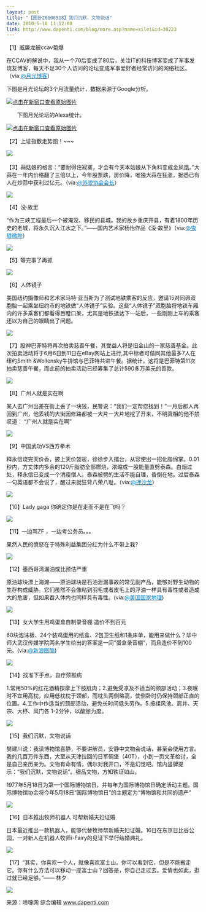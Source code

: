 ```yaml
---
layout: post
title: "【图卦20100518】我们沉默，文物说话"
date: 2010-5-18 11:12:00
link: http://www.dapenti.com/blog/more.asp?name=xilei&id=30223
---
```


<div class="oblog_text" align="left">
<p>【1】威廉龙被ccav菊爆</p>
<p>在CCAV的解说中，我从一个70后变成了80后，关注IT的科技博客变成了军事发烧友博客，每天不足30个人访问的论坛变成军事爱好者经常访问的网络社区。（via:<a href="http://t.sina.com.cn/1494759712"><font color="#0082cb">@月光博客</font></a>）</p>
<p>下图是月光论坛的3个月流量统计，数据来源于Google分析。</p>
<p><a href="http://ptimg.org:88/dapenti/311349556902/29n9dphe.jpg" target="_blank"><img style="BORDER-BOTTOM-COLOR: #000000; BORDER-TOP-COLOR: #000000; BORDER-RIGHT-COLOR: #000000; BORDER-LEFT-COLOR: #000000" title="点击在新窗口查看原始图片" border="0" src="http://ptimg.org:88/dapenti/311349556902/29n9dphe.jpg" onload="java_script_:if(this.width&gt;500)this.width=500"></a></p>
<p>　　下图月光论坛的Alexa统计。</p>
<p><a href="http://ptimg.org:88/dapenti/884239556902/xkccjkqg.jpg" target="_blank"><img style="BORDER-BOTTOM-COLOR: #000000; BORDER-TOP-COLOR: #000000; BORDER-RIGHT-COLOR: #000000; BORDER-LEFT-COLOR: #000000" title="点击在新窗口查看原始图片" border="0" src="http://ptimg.org:88/dapenti/884239556902/xkccjkqg.jpg" onload="java_script_:if(this.width&gt;500)this.width=500"></a></p>
<p style="TEXT-ALIGN: center"><a href="http://www.dapenti.com/upload/2180_4.jpg" target="_blank"></a></p>
<p>【2】上证指数走势图！~~~</p>
<p><a><img style="BORDER-BOTTOM-COLOR: #000000; BORDER-TOP-COLOR: #000000; BORDER-RIGHT-COLOR: #000000; BORDER-LEFT-COLOR: #000000" border="0" src="http://ptimg.org:88/dapenti/286339557d57/tvhwx6nx.jpg">　</a></p>
<p>【3】蒜姑娘的格言：“要耐得住寂寞，才会有今天本姑娘从下角料变成金凤凰。”大蒜在一年内价格翻了三倍以上，今年股票跌，房价降，唯独大蒜在狂涨，据悉已有人在炒蒜中获利过亿元。（via:<a href="http://t.sina.com.cn/694775"><font color="#0082cb">@外貌协会会长</font></a>）</p>
<p><img style="BORDER-BOTTOM-COLOR: #000000; BORDER-TOP-COLOR: #000000; BORDER-RIGHT-COLOR: #000000; BORDER-LEFT-COLOR: #000000" border="0" src="http://ptimg.org:88/dapenti/945119557f8a/iangv7wh.jpg"></p>
<p>【4】没·故里</p>
<p>“作为三峡工程最后一个被淹没、移民的县城。我的故乡重庆开县，有着1800年历史的老城，将永久沉入江水之下。”——国内艺术家杨怡作品《没·故里》（via:<a href="http://t.sina.com.cn/1225528923"><font color="#0082cb">@鬼狼微勃</font></a>）</p>
<p><img style="BORDER-BOTTOM-COLOR: #000000; BORDER-TOP-COLOR: #000000; BORDER-RIGHT-COLOR: #000000; BORDER-LEFT-COLOR: #000000" border="0" src="http://ptimg.org:88/dapenti/556409558030/xnl9si8b.jpg"></p>
<p>【5】等完事了再抓</p>
<p><img style="BORDER-BOTTOM-COLOR: #000000; BORDER-TOP-COLOR: #000000; BORDER-RIGHT-COLOR: #000000; BORDER-LEFT-COLOR: #000000" border="0" src="http://ptimg.org:88/dapenti/71210955815b/v06h05ta.jpg"></p>
<p>【6】人体镜子</p>
<p>美国纽约摄像师和艺术家马特·亚当斯为了测试地铁乘客的反应，邀请15对同卵双胞胎一起乘坐纽约市的地铁做“人体镜子”实验。这些“人体镜子”双胞胎将地铁车厢内的许多乘客们都看得目瞪口呆，尤其是地铁抵达下一站后，一些刚刚上车的乘客还以为自己的眼睛出了问题。 </p>
<p><img style="BORDER-BOTTOM-COLOR: #000000; BORDER-TOP-COLOR: #000000; BORDER-RIGHT-COLOR: #000000; BORDER-LEFT-COLOR: #000000" border="0" src="http://ptimg.org:88/dapenti/512559558217/ca3yr0t8.jpg"></p>
<p>【7】股神巴菲特将再次拍卖慈善午餐，其受益人将是旧金山的一家慈善基金。此次拍卖活动将于6月6日到11日在eBay网站上进行,其中标者可偕同其他最多7人在纽约Smith &amp;Wollensky牛排馆与巴菲特共进午餐。据统计，这将是巴菲特第11次拍卖慈善午餐，而此前的拍卖活动已经筹集了总计590多万美元的善款。 </p>
<p><img style="BORDER-BOTTOM-COLOR: #000000; BORDER-TOP-COLOR: #000000; BORDER-RIGHT-COLOR: #000000; BORDER-LEFT-COLOR: #000000" border="0" src="http://ptimg.org:88/dapenti/4914995582db/jl1gskmt.jpg"></p>
<p>【8】广州人就是实在啊</p>
<p>某人去广州出差在街上丢了一块钱，民警说：“我们一定帮您找到！”一月后那人再回到广州，他丢钱的大街因修路都被一大片一大片地挖了开来，不明真相的他不禁叹道： “广州人就是实在啊” </p>
<p><img style="BORDER-BOTTOM-COLOR: #000000; BORDER-TOP-COLOR: #000000; BORDER-RIGHT-COLOR: #000000; BORDER-LEFT-COLOR: #000000" border="0" src="http://ptimg.org:88/dapenti/447469558365/1lq0ndla.jpg"></p>
<p>【9】中国武功VS西方拳术</p>
<p>释永信烧完天价香，披上天价袈裟，徐徐步入擂台，从容使出一招化脂绵掌。0.01秒内，方丈体内多余的120斤脂肪全部燃烧，浓缩成一股能量直劈泰森。白烟过处，释永信已变成一个消瘦僧人。泰森被劈的生活不能自理，昏倒在地。过后泰森一句英语都不会说了，醒过来就狂背八荣八耻。（via:<a href="http://t.sina.com.cn/1446847653"><font color="#0082cb">@押沙龙</font></a>）</p>
<p><img style="BORDER-BOTTOM-COLOR: #000000; BORDER-TOP-COLOR: #000000; BORDER-RIGHT-COLOR: #000000; BORDER-LEFT-COLOR: #000000" border="0" src="http://ptimg.org:88/dapenti/9316595583be/2l8nhia5.jpg"></p>
<p>【10】Lady gaga 你确定你是在走而不是在飞吗？</p>
<p><img style="BORDER-BOTTOM-COLOR: #000000; BORDER-TOP-COLOR: #000000; BORDER-RIGHT-COLOR: #000000; BORDER-LEFT-COLOR: #000000" border="0" src="http://ptimg.org:88/dapenti/324169558417/fe6vvim2.jpg"></p>
<p>【11】一边骂ZF ，一边考公务员。。。</p>
<p>果然人民的愤怒在于特殊利益集团分红为什么不带上我?</p>
<p><img style="BORDER-BOTTOM-COLOR: #000000; BORDER-TOP-COLOR: #000000; BORDER-RIGHT-COLOR: #000000; BORDER-LEFT-COLOR: #000000" border="0" src="http://ptimg.org:88/dapenti/8099795584b1/pkwqcpi6.jpg"></p>
<p>【12】墨西哥湾漏油或比预估严重 </p>
<p>原油球块漂上海滩——原油球块是石油泄漏事故的常见副产品，能够对野生动物的生存构成威胁。它们虽然不会像粘到羽毛或者皮毛上的浮油一样具有毒性或者造成大的危害，但如果吞入体内也同样具有毒性。(via:<a href="http://t.sina.com.cn/1644225642"><font color="#0082cb">@美国国家地理</font></a>)</p>
<p><img style="BORDER-BOTTOM-COLOR: #000000; BORDER-TOP-COLOR: #000000; BORDER-RIGHT-COLOR: #000000; BORDER-LEFT-COLOR: #000000" border="0" src="http://ptimg.org:88/dapenti/523759558521/8fmscime.jpg"></p>
<p>【13】女大学生用鸡蛋盒自制录音棚 造价不到百元</p>
<p>60块泡沫板、24个装鸡蛋用的纸盒、2包卫生纸和1条床单，能用来做什么？华中师大武汉传媒学院两名学生给出的答案是一间“蛋盒录音棚”，而且造价不到100元。(via:<a href="http://t.sina.com.cn/1364882532"><font color="#0082cb">@新浪图酷</font></a>)</p>
<p><img style="BORDER-BOTTOM-COLOR: #000000; BORDER-TOP-COLOR: #000000; BORDER-RIGHT-COLOR: #000000; BORDER-LEFT-COLOR: #000000" border="0" src="http://ptimg.org:88/dapenti/224199558583/31wlesxu.jpg"></p>
<p>【14】找准下手点，自疗颈椎病</p>
<p>1.常用50%的红花酒精按摩上下肢肌肉；2.避免受凉及不适当的颈部活动；3.夜眠时不宜用高枕，应用低枕枕于颈部，而枕头两侧略高，使侧卧时仍保持颈部正直的位置。4.工作中作适当的颈部活动，避免长时间低头劳作。5.按揉风池、肩井、天宗、大杼、风门各 1-2分钟，以酸胀为度。 </p>
<p><img style="BORDER-BOTTOM-COLOR: #000000; BORDER-TOP-COLOR: #000000; BORDER-RIGHT-COLOR: #000000; BORDER-LEFT-COLOR: #000000" border="0" src="http://ptimg.org:88/dapenti/9844295585be/1iuuz8vd.jpg"></p>
<p>【15】我们沉默，文物说话</p>
<p>樊建川说：我读博物馆喜静，不要讲解员，安静中文物会说话，甚至会使用方言。我的几百万件东西，大至从天津拉回的日军碉堡（40T），小到一页文革检讨，全是自己亲历亲为。文物有命有情，偶尔对我开口，不是幻觉吧。馆内竖牌提示：“我们沉默，文物说话”。细品文物，方知铁证如山。</p>
<p>1977年5月18日为第一个国际博物馆日，并每年为国际博物馆日确定活动主题。国际博物馆协会将今年5月18日“国际博物馆日”的主题定为“博物馆和共同的遗产”</p>
<p><img style="BORDER-BOTTOM-COLOR: #000000; BORDER-TOP-COLOR: #000000; BORDER-RIGHT-COLOR: #000000; BORDER-LEFT-COLOR: #000000" border="0" src="http://ptimg.org:88/dapenti/170679558657/tmvujql6.jpg"></p>
<p>【16】日本推出牧师机器人 可帮新婚夫妇证婚</p>
<p>日本最近推出一款机器人，能够代替牧师帮新婚夫妇证婚。16日在东京日比谷公园，一对新人在机器人牧师i-Fairy的见证下举行结婚典礼。</p>
<p><img style="BORDER-BOTTOM-COLOR: #000000; BORDER-TOP-COLOR: #000000; BORDER-RIGHT-COLOR: #000000; BORDER-LEFT-COLOR: #000000" border="0" src="http://ptimg.org:88/dapenti/868819558745/i5wf6s3b.jpg"></p>
<p>【17】“其实，你喜欢一个人，就像喜欢富士山。你可以看到它，但是不能搬走它。你有什么方法可以移动一座富士山？回答是，你自己走过去。爱情也如此，逛过就已经足够。”—— 林夕</p>
<p><img style="BORDER-BOTTOM-COLOR: #000000; BORDER-TOP-COLOR: #000000; BORDER-RIGHT-COLOR: #000000; BORDER-LEFT-COLOR: #000000" border="0" src="http://ptimg.org:88/dapenti/1996295586a4/2rp2fwap.jpg"></p>
<p>来源：喷嚏网 综合编辑 <a href="http://www.dapenti.com/">www.dapenti.com</a></p>
</div>